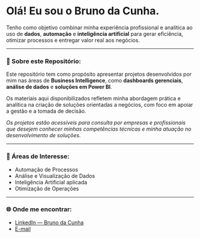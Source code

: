 # Olá! Eu sou o Bruno da Cunha. 

Tenho como objetivo combinar minha experiência profissional e analítica ao uso de **dados**, **automação** e **inteligência artificial** para gerar eficiência, otimizar processos e entregar valor real aos negócios.  

---
### 📂 Sobre este Repositório:
Este repositório tem como propósito apresentar projetos desenvolvidos por mim nas áreas de **Business Intelligence**, como **dashboards gerenciais**, **análise de dados** e **soluções em Power BI**.  

Os materiais aqui disponibilizados refletem minha abordagem prática e analítica na criação de soluções orientadas a negócios, com foco em apoiar a gestão e a tomada de decisão.  

*Os projetos estão acessíveis para consulta por empresas e profissionais que desejem conhecer minhas competências técnicas e minha atuação no desenvolvimento de soluções.*

---

### 🎯 Áreas de Interesse:
- Automação de Processos  
- Análise e Visualização de Dados  
- Inteligência Artificial aplicada
- Otimização de Operações

---

### 🌐 Onde me encontrar:
- [LinkedIn — Bruno da Cunha](https://www.linkedin.com/in/bruno-cunha-73515835a)  
- [E-mail](mailto:cunhabruno.imecc@gmail.com)  


